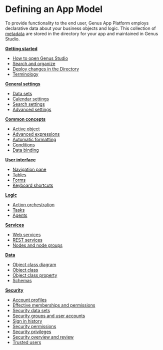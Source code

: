 # Defining an App Model

To provide functionality to the end user, Genus App Platform employs declarative data about your business objects and logic. This collection of [metadata](../../terminology.md) are stored in the directory for your app and maintained in Genus Studio.

**[Getting started](getting-started/index.md)**

* [How to open Genus Studio](getting-started/how-to-open-genus-studio.md)
* [Search and organize](getting-started/search-and-organize.md)
* [Deploy changes in the Directory](getting-started/deploy-changes-in-the-directory.md)
* [Terminology](../../terminology.md)

**[General settings](general-settings/index.md)**

* [Data sets](general-settings/data-sets.md)
* [Calendar settings](general-settings/calendar-settings.md)
* [Search settings](general-settings/search-settings.md)
* [Advanced settings](general-settings/advanced-settings.md)

**[Common concepts](common-concepts/index.md)**

* [Active object](common-concepts/active-object.md)
* [Advanced expressions](common-concepts/advanced-expressions.md)
* [Automatic formatting](common-concepts/automatic-formatting.md)
* [Conditions](common-concepts/conditions.md)
* [Data binding](common-concepts/data-binding.md)

**[User interface](user-interface/index.md)**

* [Navigation pane](user-interface/navigation-pane.md)
* [Tables](user-interface/tables/index.md)
* [Forms](user-interface/forms/index.md)
* [Keyboard shortcuts](user-interface/keyboard-shortcuts.md)

**[Logic](logic/index.md)**

* [Action orchestration](logic/action-orchestration/index.md)
* [Tasks](logic/tasks.md)
* [Agents](logic/agents.md)

**[Services](services/index.md)**

* [Web services](services/web-services/index.md)
* [REST services](services/rest-services/index.md)
* [Nodes and node groups](services/nodes-and-node-groups.md)

**[Data](data/index.md)**

* [Object class diagram](data/object-class-diagram.md)
* [Object class](data/object-class/index.md)
* [Object class property](data/object-class-property/index.md)
* [Schemas](data/schemas.md)

**[Security](security/index.md)**

* [Account profiles](security/account-profiles.md)
* [Effective memberships and permissions](security/effective-memberships-and-permissions.md)
* [Security data sets](security/security-data-sets.md)
* [Security groups and user accounts](security/security-groups-and-user-accounts.md)
* [Sign in history](security/sign-in-history.md)
* [Security permissions](security/security-permissions.md)
* [Security privileges](security/security-privileges.md)
* [Security overview and review](security/security-overview-and-review.md)
* [Trusted users](security/trusted-users.md)